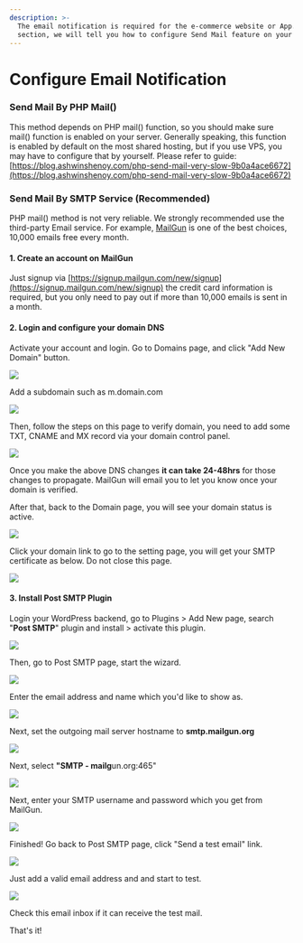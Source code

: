 ```yaml
---
description: >-
  The email notification is required for the e-commerce website or App. In this
  section, we will tell you how to configure Send Mail feature on your server.
---
```


# Configure Email Notification

### Send Mail By PHP Mail\(\)

This method depends on PHP mail\(\) function, so you should make sure mail\(\) function is enabled on your server.  Generally speaking, this function is enabled by default on the most shared hosting, but if you use VPS, you may have to configure that by yourself. Please refer to guide: [https://blog.ashwinshenoy.com/php-send-mail-very-slow-9b0a4ace6672](https://blog.ashwinshenoy.com/php-send-mail-very-slow-9b0a4ace6672)

### Send Mail By SMTP Service \(Recommended\)

PHP mail\(\) method is not very reliable. We strongly recommended use the third-party Email service.  For example, [MailGun](https://www.mailgun.com/) is one of the best choices, 10,000 emails free every month.

#### 1. Create an account on MailGun

Just signup via [https://signup.mailgun.com/new/signup](https://signup.mailgun.com/new/signup) the credit card information is required, but you only need to pay out if more than 10,000 emails is sent in a month.

#### 2. Login and configure your domain DNS

Activate your account and login. Go to Domains page, and click "Add New Domain" button.

![](.gitbook/assets/image%20%2831%29.png)

Add a subdomain such as m.domain.com

![](.gitbook/assets/image%20%2823%29.png)

  
Then, follow the steps on this page to verify domain, you need to add some TXT, CNAME and MX record via your domain control panel.

![](.gitbook/assets/image%20%2832%29.png)

Once you make the above DNS changes **it can take 24-48hrs** for those changes to propagate. MailGun will email you to let you know once your domain is verified.

After that, back to the Domain page, you will see your domain status is active.

![](.gitbook/assets/image%20%2829%29.png)

Click your domain link to go to the setting page, you will get your SMTP certificate as below. Do not close this page.

![](.gitbook/assets/image%20%2815%29.png)

#### 3. Install Post SMTP Plugin

Login your WordPress backend, go to Plugins &gt; Add New page, search "**Post SMTP**" plugin and install &gt; activate this plugin.

![](.gitbook/assets/image%20%283%29.png)

Then, go to Post SMTP page, start the wizard.

![](.gitbook/assets/image%20%2817%29.png)

Enter the email address and name which you'd like to show as.

![](.gitbook/assets/image%20%2819%29.png)

Next, set the outgoing mail server hostname to **smtp.mailgun.org**

![](.gitbook/assets/image%20%2813%29.png)

Next, select **"SMTP - mailg**un.org:465"

![](.gitbook/assets/image%20%286%29.png)

Next, enter your SMTP username and password which you get from MailGun.

![](.gitbook/assets/image%20%2835%29.png)

Finished! Go back to Post SMTP page, click "Send a test email" link.

![](.gitbook/assets/image%20%2836%29.png)

Just add a valid email address and and start to test.

![](.gitbook/assets/image%20%2822%29.png)

Check this email inbox if it can receive the test mail.

That's it!

